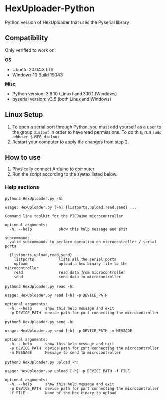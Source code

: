 # HexUploader-Python
Python version of HexUploader that uses the Pyserial library

## Compatibility
Only verified to work on:

**OS**
- Ubuntu 20.04.3 LTS
- Windows 10 Build 19043

**Misc**
- Python version: 3.8.10 (Linux) and 3.10.1 (Windows)
- pyserial version: v3.5 (both Linux and Windows)

## Linux Setup
1. To open a serial port through Python, you must add yourself as a user to the group `dialout` in order to have read permissions. To do this, run `sudo adduser $USER dialout`
2. Restart your computer to apply the changes from step 2.

## How to use
1. Physically connect Arduino to computer
2. Run the script according to the syntax listed below.

### Help sections
`python3 HexUploader.py -h`:
```
usage: HexUploader.py [-h] {listports,upload,read,send} ...

Command line toolkit for the PICDuino microcontroller

optional arguments:
  -h, --help            show this help message and exit

subcommand:
  valid subcommands to perform operation on microcontroller / serial ports

  {listports,upload,read,send}
    listports           lists all the serial ports
    upload              upload a hex binary file to the microcontroller
    read                read data from microcontroller
    send                send data to microcontroller
```
`python3 HexUploader.py read -h`:
```
usage: HexUploader.py read [-h] -p DEVICE_PATH

optional arguments:
  -h, --help      show this help message and exit
  -p DEVICE_PATH  device path for port connecting the microcontroller
```
`python3 HexUploader.py send -h`:
```
usage: HexUploader.py send [-h] -p DEVICE_PATH -m MESSAGE

optional arguments:
  -h, --help      show this help message and exit
  -p DEVICE_PATH  device path for port connecting the microcontroller
  -m MESSAGE      Message to send to microcontroller
```
`python3 HexUploader.py upload -h`:
```
usage: HexUploader.py upload [-h] -p DEVICE_PATH -f FILE

optional arguments:
  -h, --help      show this help message and exit
  -p DEVICE_PATH  device path for port connecting the microcontroller
  -f FILE         Name of the hex binary to upload
```
